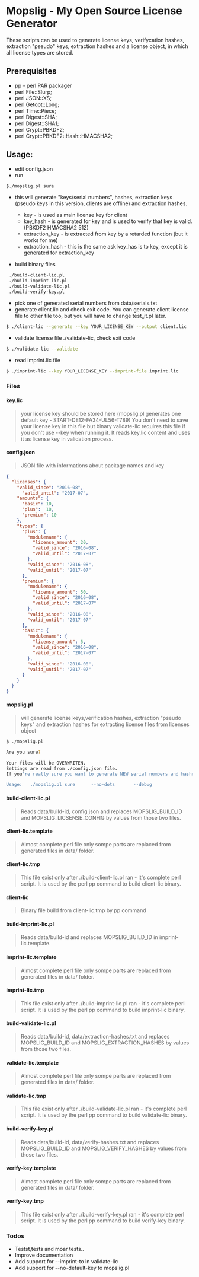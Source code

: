 # Mopslig - My Open Source License Generator 

These scripts can be used to generate license keys, verifycation hashes,
extraction "pseudo" keys, extraction hashes and a license object,
in which all license types are stored.

## Prerequisites
- pp - perl PAR packager
- perl File::Slurp;
- perl JSON::XS;
- perl Getopt::Long;
- perl Time::Piece;
- perl Digest::SHA;
- perl Digest::SHA1;
- perl Crypt::PBKDF2;
- perl Crypt::PBKDF2::Hash::HMACSHA2;

## Usage:
- edit config.json
- run 

```sh
$./mopslig.pl sure
```
- this will generate "keys/serial numbers", hashes, extraction keys 
(pseudo keys in this version, clients are offline) and extraction hashes.
  - key - is used as main license key for client
  - key_hash - is generated for key and is used to verify that key is valid. (PBKDF2 HMACSHA2 512)
  - extraction_key - is extracted from key by a retarded function (but it works for me)
  - extraction_hash - this is the same ask key_has is to key, except it is generated for extraction_key

- build binary files 
```sh
 ./build-client-lic.pl
 ./build-imprint-lic.pl
 ./build-validate-lic.pl
 ./build-verify-key.pl 
 ```
- pick one of generated serial numbers from data/serials.txt 
- generate client.lic and check exit code. You can generate client license file to other file too,
but you will have to change test_it.pl later. 

```sh 
$ ./client-lic --generate --key YOUR_LICENSE_KEY --output client.lic
```

- validate license file ./validate-lic, check exit code 

```sh 
$ ./validate-lic --validate
```

- read imprint.lic file

```sh
$ ./imprint-lic --key YOUR_LICENSE_KEY --imprint-file imprint.lic
```

### Files

#### key.lic 
> your license key should be stored here (mopslig.pl generates one default key - START-DE12-FA34-UL56-T789)
You don't need to save your license key in this file but binary validate-lic requires this file if 
you don't use --key when running it. It reads key.lic content and uses it as license key in validation
process.

#### config.json
>JSON file with informations about package names and key
```json
{
  "licenses": {
    "valid_since": "2016-08",
      "valid_until": "2017-07",
    "amounts": {
      "basic": 10,
      "plus":  10,
      "premium": 10
    },
    "types": {
      "plus": {
        "modulename": {
          "license_amount": 20,
          "valid_since": "2016-08",
          "valid_until": "2017-07"
        },
        "valid_since": "2016-08",
        "valid_until": "2017-07"
      },
      "premium": {
        "modulename": {
          "license_amount": 50,
          "valid_since": "2016-08",
          "valid_until": "2017-07"
        },
        "valid_since": "2016-08",
        "valid_until": "2017-07"
      },
      "basic": {
        "modulename": {
          "license_amount": 5,
          "valid_since": "2016-08",
          "valid_until": "2017-07"
        },
        "valid_since": "2016-08",
        "valid_until": "2017-07"
      }      
    }
  }
}
```

#### mopslig.pl
> will generate license keys,verification hashes, extraction  "pseudo keys" 
and extraction hashes for extracting license files from licenses object

```sh
$ ./mopslig.pl 

Are you sure?

Your files will be OVERWRITEN.
Settings are read from ./config.json file.
If you're really sure you want to generate NEW serial numbers and hashes, please say 'sure'.

Usage:   ./mopslig.pl sure      --no-dots       --debug

```

#### build-client-lic.pl 
> Reads data/build-id, config.json and replaces MOPSLIG_BUILD_ID and MOPSLIG_LICSENSE_CONFIG
by values from those two files.

#### client-lic.template
> Almost complete perl file only sompe parts are replaced from generated files in data/ folder.

#### client-lic.tmp
> This file exist only after ./build-client-lic.pl ran - it's complete perl script. 
It is used by the perl pp command to build client-lic binary.

#### client-lic
> Binary file build from client-lic.tmp by pp command


#### build-imprint-lic.pl 
> Reads data/build-id and replaces MOPSLIG_BUILD_ID in imprint-lic.template.

#### imprint-lic.template
> Almost complete perl file only sompe parts are replaced from generated files in data/ folder.

#### imprint-lic.tmp
> This file exist only after ./build-imprint-lic.pl ran - it's complete perl script. 
It is used by the perl pp command to build imprint-lic binary.

#### build-validate-lic.pl 
> Reads data/build-id, data/extraction-hashes.txt and replaces MOPSLIG_BUILD_ID and MOPSLIG_EXTRACTION_HASHES
by values from those two files.

#### validate-lic.template
> Almost complete perl file only sompe parts are replaced from generated files in data/ folder.

#### validate-lic.tmp
> This file exist only after ./build-validate-lic.pl ran - it's complete perl script. 
It is used by the perl pp command to build validate-lic binary.

#### build-verify-key.pl 
> Reads data/build-id, data/verify-hashes.txt and replaces MOPSLIG_BUILD_ID and MOPSLIG_VERIFY_HASHES
by values from those two files.

#### verify-key.template
> Almost complete perl file only sompe parts are replaced from generated files in data/ folder.

#### verify-key.tmp
> This file exist only after ./build-verify-key.pl ran - it's complete perl script. 
It is used by the perl pp command to build verify-key binary.

### Todos
  
  - Testst,tests and moar tests..
  - Improve documentation
  - Add support for --imprint-to in validate-lic
  - Add support for --no-default-key to mopslig.pl 


